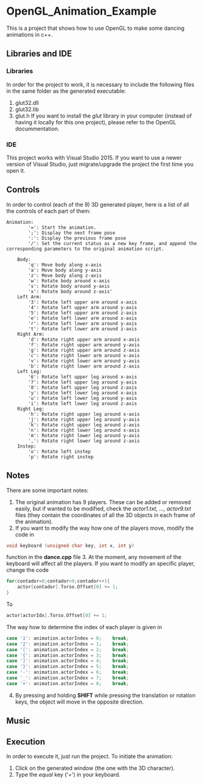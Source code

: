 # OpenGL_Animation_Example

This is a project that shows how to use OpenGL to make some dancing animations in c++.

## Libraries and IDE

### Libraries

In order for the project to work, it is necessary to include the following files in the same folder as the generated executable:
1. glut32.dll
2. glut32.lib
3. glut.h
If you want to install the *glut* library in your computer (instead of having it locally for this one project), please refer to the OpenGL docummentation.

### IDE

This project works with Visual Studio 2015. If you want to use a newer version of Visual Studio, just migrate/upgrade the project the first time you open it.

## Controls

In order to control (each of the 9) 3D generated player, here is a list of all the controls of each part of them:
```
Animation:
		'=': Start the animation.
		';': Display the next frame pose
		':': Display the previous frame pose
		'/': Set the current status as a new key frame, and append the corresponding parameters to the original animation script.

	Body:
		'q': Move body along x-axis
		'a': Move body along y-axis
		'z': Move body along z-axis
		'w': Rotate body around x-axis
		's': Rotate body around y-axis
		'x': Rotate body around z-axis'
	Left Arm:
		'3': Rotate left upper arm around x-axis
		'4': Rotate left upper arm around y-axis
		'5': Rotate left upper arm around z-axis
		'e': Rotate left lower arm around x-axis
		'r': Rotate left lower arm around y-axis
		't': Rotate left lower arm around z-axis
	Right Arm:
		'd': Rotate right upper arm around x-axis
		'f': Rotate right upper arm around y-axis
		'g': Rotate right upper arm around z-axis
		'c': Rotate right lower arm around x-axis
		'v': Rotate right lower arm around y-axis
		'b': Rotate right lower arm around z-axis
	Left Leg:
		'6': Rotate left upper leg around x-axis
		'7': Rotate left upper leg around y-axis
		'8': Rotate left upper leg around z-axis
		'y': Rotate left lower leg around x-axis
		'u': Rotate left lower leg around y-axis
		'i': Rotate left lower leg around z-axis
	Right Leg:
		'h': Rotate right upper leg around x-axis
		'j': Rotate right upper leg around y-axis
		'k': Rotate right upper leg around z-axis
		'n': Rotate right lower leg around x-axis
		'm': Rotate right lower leg around y-axis
		',': Rotate right lower leg around z-axis
	Instep:
		'o': Rotate left instep
		'p': Rotate right instep
```

## Notes

There are some important notes:
1.	The original animation has 9 players. These can be added or removed easily, but if wanted to be modified, check the *actor1.txt, ..., actor9.txt* files (they contain the coordinates of all the 3D objects in each frame of the animation).
2.	If you want to modify the way how one of the players move, modify the code in 
```c++
void keyboard (unsigned char key, int x, int y)
```
function in the **dance.cpp** file
3.	At the moment, any movement of the keyboard will affect all the players. If you want to modify an specific player, change the code
```c++
for(contador=0;contador<9;contador++){
	actor[contador].Torso.Offset[0] += 1;
}
```
To
```c++	
actor[actorIdx].Torso.Offset[0] += 1;
```
The way how to determine the index of each player is given in
```c++
case '1': animation.actorIndex = 0;    break;
case '2': animation.actorIndex = 1;    break;
case '[': animation.actorIndex = 2;    break;
case '{': animation.actorIndex = 3;    break;
case ']': animation.actorIndex = 4;    break;
case '}': animation.actorIndex = 5;    break;
case '-': animation.actorIndex = 6;    break;
case '_': animation.actorIndex = 7;    break;
case '+': animation.actorIndex = 8;    break;
```
4.	By pressing and holding **SHIFT** while pressing the translation or rotation keys, the object will move in the opposite direction.

## Music

## Execution

In order to execute it, just run the project. To initiate the animation:
1. Click on the generated window (the one with the 3D character).
2. Type the *equal* key ('=') in your keyboard.


